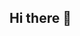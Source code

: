 ## Hi there 👋

<!--
**parantushah/parantushah** is a ✨ _special_ ✨ repository because its `README.md` (this file) appears on your GitHub profile.

Here are some ideas to get you started:

I am an Associate Director of Data Science at the EMD Serono R&D Institute Inc which is a biopharma business of Merck KGaA. 
I work to impact Drug Discovery and Development pipeline with the help of AI/ML, statistics and biology. 



- 🔭 I’m currently working on ...
- 🌱 I’m currently learning ...
- 👯 I’m looking to collaborate on ...
- 🤔 I’m looking for help with ...
- 💬 Ask me about ...
- 📫 How to reach me: ...
- 😄 Pronouns: ...
- ⚡ Fun fact: ...
-->
